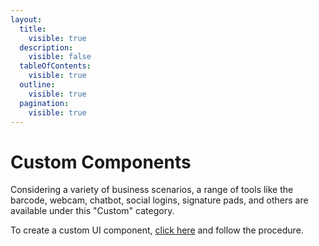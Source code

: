 ```yaml
---
layout:
  title:
    visible: true
  description:
    visible: false
  tableOfContents:
    visible: true
  outline:
    visible: true
  pagination:
    visible: true
---
```


# Custom Components

Considering a variety of business scenarios, a range of tools like the barcode, webcam, chatbot, social logins, signature pads, and others are available under this "Custom" category.&#x20;



To create a custom UI component, [click here](../creating-custom-components.md) and follow the procedure.
